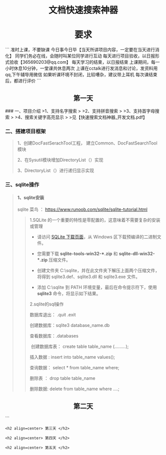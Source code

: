 <h1 align=center> 文档快速搜索神器</h1>
<h1 align=center> 要求 </h1>
```
准时上课，不要缺课
今日事今日毕【当天所讲项目内容，一定要在当天进行消化】
同学们务必在线，会随时叫某位同学进行互动
每天进行项目验收，以日报形式验收【365690203@qq.com】
每天学习的结束，以日报结束
上课期间，每一小时休息10分钟，一堂课共休息两次
上课在cctalk进行发消息和讨论，发资料用qq,下午辅导用微信
如果听课环境不封闭，比较嘈杂，建议带上耳机
每次课结束后，都进行评价
```
<h2 align=center> 第一天 </h2>
### 一、项目介绍
>1、支持名字搜索
>
>2、支持拼音搜索
>
>3、支持首字母搜索
>
>4、搜索关键字高亮显示
>
>见【快速搜索文档神器_开发文档.pdf】

### 二、搭建项目框架
>1、创建DocFastSerachTool工程，  建立Common、DocFastSearchTool模块
>
>2、在Sysutil模块增加DirectoryList（）实现
>
>3、DirectoryList（）进行递归显示实现

### 三、sqlite操作



> #### 1、sqlite安装
>
> sqlite 菜鸟 ： https://www.runoob.com/sqlite/sqlite-tutorial.html
>
> >1.SQLite 的一个重要的特性是零配置的，这意味着不需要复杂的安装或管理
> >
> >- 请访问 [SQLite 下载页面](http://www.sqlite.org/download.html)，从 Windows 区下载预编译的二进制文件。
> >
> >- 您需要下载 **sqlite-tools-win32-\*.zip** 和 **sqlite-dll-win32-\*.zip** 压缩文件。
> >
> >- 创建文件夹 C:\sqlite，并在此文件夹下解压上面两个压缩文件，将得到 sqlite3.def、sqlite3.dll 和 sqlite3.exe 文件。
> >
> >- 添加 C:\sqlite 到 PATH 环境变量，最后在命令提示符下，使用 **sqlite3** 命令，将显示如下结果。
> >
> >2.sqlite的sql操作
> >
> >   数据库退出： .quit   .exit
> >
> >   创建数据库：sqlite3 database_name.db
> >
> >   查看数据库：.databases
> >
> >​    创建数据库表： create table table_name (.........);
> >
> >   插入数据 : insert into table_name  values();
> >
> >  查询数据： select * from table_name where;
> >
> >  删除表 ： drop table table_name
> >
> >  删除数据: delete from table_name where ....;

<h2 align=center> 第二天 </h2>
```

```
<h2 align=center> 第三天 </h2>
```

```
<h2 align=center> 第四天 </h2>
```

```
<h2 align=center> 第五天 </h2>
```

```



